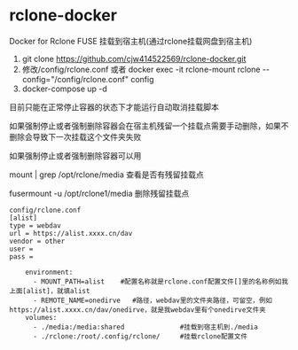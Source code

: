 # rclone-docker
Docker for Rclone FUSE 挂载到宿主机(通过rclone挂载网盘到宿主机)

1. git clone https://github.com/cjw414522569/rclone-docker.git
2. 修改/config/rclone.conf 或者 docker exec -it rclone-mount rclone --config="/config/rclone.conf" config
3. docker-compose up -d
   
目前只能在正常停止容器的状态下才能运行自动取消挂载脚本

如果强制停止或者强制删除容器会在宿主机残留一个挂载点需要手动删除，如果不删除会导致下一次挂载这个文件夹失败


如果强制停止或者强制删除容器可以用

mount | grep /opt/rclone/media        查看是否有残留挂载点

fusermount -u /opt/rclone1/media      删除残留挂载点

```
config/rclone.conf
[alist]
type = webdav
url = https://alist.xxxx.cn/dav
vendor = other
user = 
pass = 

    environment: 
      - MOUNT_PATH=alist    #配置名称就是rclone.conf配置文件[]里的名称例如我上面[alist]，就填alist
      - REMOTE_NAME=onedirve   #路径，webdav里的文件夹路径，可留空，例如https://alist.xxxx.cn/dav/onedirve，就是我webdav里有个onedirve文件夹
    volumes:
      - ./media:/media:shared              #挂载到宿主机到./media
      - ./rclone:/root/.config/rclone/     #挂载rclone配置文件
```
